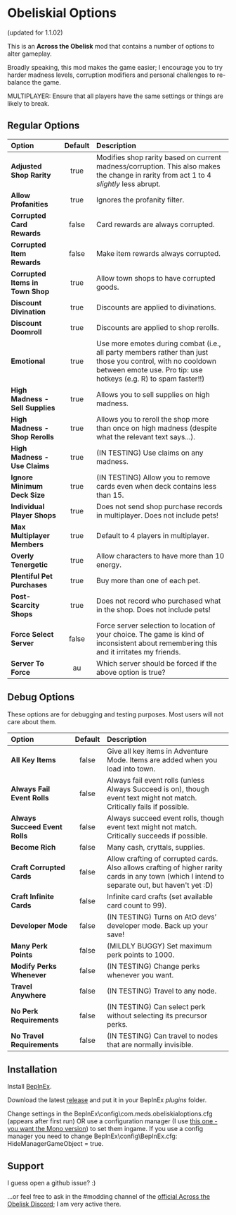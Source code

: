 # Obeliskial Options

(updated for 1.1.02)

This is an **Across the Obelisk** mod that contains a number of options to alter gameplay.

Broadly speaking, this mod makes the game easier; I encourage you to try harder madness levels, corruption modifiers and personal challenges to re-balance the game.

MULTIPLAYER: Ensure that all players have the same settings or things are likely to break.

## Regular Options

| Option                           | Default | Description                                                                                                                                                                   |
|:---------------------------------|:-------:|:------------------------------------------------------------------------------------------------------------------------------------------------------------------------------|
| **Adjusted Shop Rarity**         | true    | Modifies shop rarity based on current madness/corruption. This also makes the change in rarity from act 1 to 4 _slightly_ less abrupt.                                        |
| **Allow Profanities**            | true    | Ignores the profanity filter.                                                                                                                                                 |
| **Corrupted Card Rewards**       | false   | Card rewards are always corrupted.                                                                                                                                            |
| **Corrupted Item Rewards**       | false   | Make item rewards always corrupted.                                                                                                                                           |
| **Corrupted Items in Town Shop** | true    | Allow town shops to have corrupted goods.                                                                                                                                     |
| **Discount Divination**          | true    | Discounts are applied to divinations.                                                                                                                                         |
| **Discount Doomroll**            | true    | Discounts are applied to shop rerolls.                                                                                                                                        |
| **Emotional**                    | true    | Use more emotes during combat (i.e., all party members rather than just those you control, with no cooldown between emote use. Pro tip: use hotkeys (e.g. R) to spam faster!!)|
| **High Madness - Sell Supplies** | true    | Allows you to sell supplies on high madness.                                                                                                                                  |
| **High Madness - Shop Rerolls**  | true    | Allows you to reroll the shop more than once on high madness (despite what the relevant text says...).                                                                        |
| **High Madness - Use Claims**    | true    | (IN TESTING) Use claims on any madness.                                                                                                                                       |
| **Ignore Minimum Deck Size**     | true    | (IN TESTING) Allow you to remove cards even when deck contains less than 15.                                                                                                  |
| **Individual Player Shops**      | true    | Does not send shop purchase records in multiplayer. Does not include pets!                                                                                                    |
| **Max Multiplayer Members**      | true    | Default to 4 players in multiplayer.                                                                                                                                          |
| **Overly Tenergetic**            | true    | Allow characters to have more than 10 energy.                                                                                                                                 |
| **Plentiful Pet Purchases**      | true    | Buy more than one of each pet.                                                                                                                                                |
| **Post-Scarcity Shops**          | true    | Does not record who purchased what in the shop. Does not include pets!                                                                                                        |
| **Force Select Server**          | false   | Force server selection to location of your choice. The game is kind of inconsistent about remembering this and it irritates my friends.                                       |
| **Server To Force**              | au      | Which server should be forced if the above option is true?                                                                                                                    |


## Debug Options

These options are for debugging and testing purposes. Most users will not care about them.

| Option                            | Default | Description                                                                                                                                     |
|:----------------------------------|:-------:|:------------------------------------------------------------------------------------------------------------------------------------------------|
| **All Key Items**                 | false   | Give all key items in Adventure Mode. Items are added when you load into town.                                                                  |
| **Always Fail Event Rolls**       | false   | Always fail event rolls (unless Always Succeed is on), though event text might not match. Critically fails if possible.                         |
| **Always Succeed Event Rolls**    | false   | Always succeed event rolls, though event text might not match. Critically succeeds if possible.                                                 |
| **Become Rich**                   | false   | Many cash, cryttals, supplies.                                                                                                                  |
| **Craft Corrupted Cards**         | false   | Allow crafting of corrupted cards. Also allows crafting of higher rarity cards in any town (which I intend to separate out, but haven't yet :D) |
| **Craft Infinite Cards**          | false   | Infinite card crafts (set available card count to 99).                                                                                          |
| **Developer Mode**                | false   | (IN TESTING) Turns on AtO devs’ developer mode. Back up your save!                                                                              |
| **Many Perk Points**              | false   | (MILDLY BUGGY) Set maximum perk points to 1000.                                                                                                 |
| **Modify Perks Whenever**         | false   | (IN TESTING) Change perks whenever you want.                                                                                                    |
| **Travel Anywhere**               | false   | (IN TESTING) Travel to any node.                                                                                                                |
| **No Perk Requirements**          | false   | (IN TESTING) Can select perk without selecting its precursor perks.                                                                             |
| **No Travel Requirements**        | false   | (IN TESTING) Can travel to nodes that are normally invisible.                                                                                   |

## Installation

Install [BepInEx](https://across-the-obelisk.thunderstore.io/package/BepInEx/BepInExPack_AcrossTheObelisk/).

Download the latest [release](https://github.com/stiffmeds/Obeliskial-Options/releases) and put it in your BepInEx _plugins_ folder.

Change settings in the BepInEx\config\com.meds.obeliskialoptions.cfg (appears after first run) OR use a configuration manager (I use [this one - you want the Mono version](https://github.com/sinai-dev/BepInExConfigManager)) to set them ingame. If you use a config manager you need to change BepInEx\config\BepInEx.cfg: HideManagerGameObject = true.

## Support

I guess open a github issue? :)

...or feel free to ask in the #modding channel of the [official Across the Obelisk Discord](https://discord.gg/across-the-obelisk-679706811108163701); I am very active there.